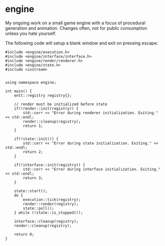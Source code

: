 # engine

My ongoing work on a small game engine with a focus of procedural generation and animation. Changes often, not for public consumption unless you hate yourself.

The following code will setup a blank window and exit on pressing escape:
```
#include <engine/execution.h>
#include <engine/interface/interface.h>
#include <engine/render/renderer.h>
#include <engine/state.h>
#include <iostream>


using namespace engine;

int main() {
	entt::registry registry{};

	// render must be initialized before state
	if(!render::init(registry)) {
		std::cerr << "Error during renderer initialization. Exiting." << std::endl;
		render::cleanup(registry);
		return 1;
	}

	if(!state::init()) {
		std::cerr << "Error during state initialization. Exiting." << std::endl;
		return 2;
	}

	if(!interface::init(registry)) {
		std::cerr << "Error during interface initialization. Exiting." << std::endl;
		return 3;
	}

	state::start();
	do {
		execution::tick(registry);
		render::render(registry);
		state::poll();
	} while (!state::is_stopped());

	interface::cleanup(registry);
	render::cleanup(registry);

	return 0;
}
```
